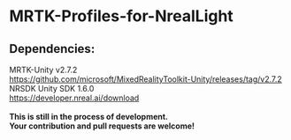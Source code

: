 # MRTK-Profiles-for-NrealLight
 
## Dependencies:
MRTK-Unity v2.7.2<br>
https://github.com/microsoft/MixedRealityToolkit-Unity/releases/tag/v2.7.2
<br>
NRSDK Unity SDK 1.6.0<br>
https://developer.nreal.ai/download
<br>
<br>
<b>This is still in the process of development. <br>
Your contribution and pull requests are welcome!</b>
